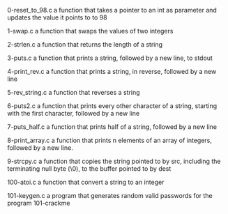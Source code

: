 0-reset_to_98.c
a function that takes a pointer to an int as parameter and updates the value it points to to 98

1-swap.c
a function that swaps the values of two integers

2-strlen.c
a function that returns the length of a string

3-puts.c
a function that prints a string, followed by a new line, to stdout

4-print_rev.c
a function that prints a string, in reverse, followed by a new line

5-rev_string.c
a function that reverses a string

6-puts2.c
a function that prints every other character of a string, starting with the first character, followed by a new line

7-puts_half.c
a function that prints half of a string, followed by a new line

8-print_array.c
a function that prints n elements of an array of integers, followed by a new line.

9-strcpy.c
a function that copies the string pointed to by src, including the terminating null byte (\0), to the buffer pointed to by dest

100-atoi.c
a function that convert a string to an integer

101-keygen.c
a program  that generates random valid passwords for the program 101-crackme
